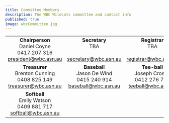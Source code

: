 ```yaml
---
title: Committee Members
description: The WBC Wildcats committee and contact info
published: true
image: wbcCommittee.jpg
---
```


|                                                                          |                                                                      |                                                                     |
| :----------------------------------------------------------------------: | :------------------------------------------------------------------: | :-----------------------------------------------------------------: |
| **Chairperson**<br>Daniel Coyne<br>0417 207 316<br>president@wbc.asn.au  |           **Secretary**<br>TBA<br><br>secretary@wbc.asn.au           |          **Registrar**<br>TBA<br><br>registrar@wbc.asn.au           |
| **Treasurer**<br>Brenton Cunning<br>0408 825 149<br>treasurer@wbc.asn.au | **Baseball**<br>Jason De Wind<br>0415 240 914<br>baseball@wbc.asn.au | **Tee-ball**<br>Joseph Crosby<br>0412 276 729<br>teeball@wbc.asn.au |
|   **Softball**<br>Emily Watson<br>0409 881 717<br>softball@wbc.asn.au    |                                                                      |                                                                     |
